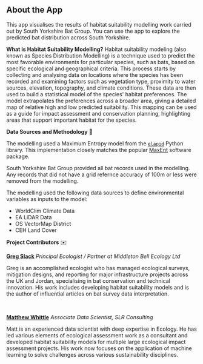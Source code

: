 ## About the App 

This app visualises the results of habitat suitability modelling work carried out by South Yorkshire Bat Group. You can use the app to explore the predicted bat distribution across South Yorkshire.

**What is Habitat Suitability Modelling?** Habitat suitability modeling (also known as Species Distribution Modelling) is a technique used to predict the most favorable environments for particular species, such as bats, based on specific ecological and geographical criteria. This process starts by collecting and analysing data on locations where the species has been recorded and examining factors such as vegetation type, proximity to water sources, elevation, topography, and climate conditions. These data are then used to build a statistical model of the species' habitat preferences. The model extrapolates the preferences across a broader area, giving a detailed map of relative high and low predicted suitability. This mapping can be used as a guide for impact assessment and conservation planning, highlighting areas that support important habitat for the species.

**Data Sources and Methodology** 💾

The modelling used a Maximum Entropy model from the [`elapid`](https://earth-chris.github.io/elapid/) Python library. This implementation closely matches the popular [MaxEnt](https://biodiversityinformatics.amnh.org/open_source/maxent/) software package.

South Yorkshire Bat Group provided all bat records used in the modelling. Any records that did not have a grid refernce accuracy of 100m or less were removed from the modelling.

The modelling used the following data sources to define environmental variables as inputs to the model:
- WorldClim Climate Data
- EA LiDAR Data
- OS VectorMap District
- CEH Land Cover

**Project Contributors** ✉️

[**Greg Slack**](https://www.linkedin.com/in/greg-slack-9212064b/) *Principal Ecologist / Partner at Middleton Bell Ecology Ltd*

Greg is an accomplished ecologist who has managed ecological surveys, mitigation designs, and reporting for major infrastructure projects across the UK and Jordan, specialising in bat conservation and technical innovation. His work includes developing habitat suitability models and is the author of influential articles on bat survey data interpretation.


<br>

[**Matthew Whittle**](https://www.linkedin.com/in/matthewjwhittle/) *Associate Data Scientist, SLR Consulting*

Matt is an experienced data scientist with deep expertise in Ecology. He has led various elements of ecological assessment work as a consultant and developed habitat suitability models for multiple large ecological impact assessment projects. His work now focuses on the application of machine learning to solve challenges across various sustainability disciplines.
